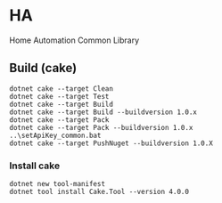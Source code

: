 # HA
Home Automation Common Library




## Build (cake)
```
dotnet cake --target Clean
dotnet cake --target Test
dotnet cake --target Build
dotnet cake --target Build --buildversion 1.0.x
dotnet cake --target Pack
dotnet cake --target Pack --buildversion 1.0.x
..\setApiKey_common.bat
dotnet cake --target PushNuget --buildversion 1.0.X
```

### Install cake
```
dotnet new tool-manifest
dotnet tool install Cake.Tool --version 4.0.0
```

